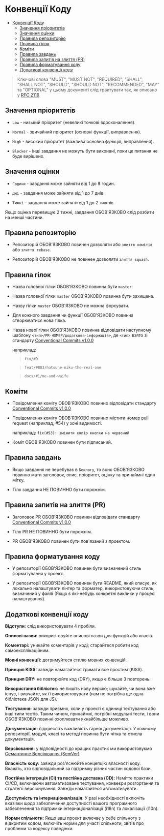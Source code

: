 # Конвенції Коду

<!--toc:start-->
- [Конвенції Коду](#конвенції-коду)
  - [Значення пріоритетів](#значення-пріоритетів)
  - [Значення оцінки](#значення-оцінки)
  - [Правила репозиторію](#правила-репозиторію)
  - [Правила гілок](#правила-гілок)
  - [Коміти](#коміти)
  - [Правила завдань](#правила-завдань)
  - [Правила запитів на злиття (PR)](#правила-запитів-на-злиття-pr)
  - [Правила форматування коду](#правила-форматування-коду)
  - [Додаткові конвенції коду](#додаткові-конвенції-коду)
<!--toc:end-->

> Ключові слова "MUST", "MUST NOT", "REQUIRED", "SHALL", "SHALL NOT", "SHOULD", "SHOULD NOT", "RECOMMENDED", "MAY" та "OPTIONAL" у цьому документі слід трактувати так, як описано у [RFC 2119](https://www.rfc-editor.org/rfc/rfc2119).

## Значення пріоритетів

- `Low` - низький пріоритет (невеликі точкові вдосконалення).

- `Normal` - звичайний пріоритет (основні функції, виправлення).
 
- `High` - високий пріоритет (важлива основна функція, виправлення).

- `Blocker` - інші завдання не можуть бути виконані, поки це питання не буде вирішено.

## Значення оцінки

- `Години` - завдання може зайняти від 1 до 8 годин.
 
- `Дні` - завдання може зайняти від 1 до 7 днів.
 
- `Тижні` - завдання може зайняти від 1 до 2 тижнів.

Якщо оцінка перевищує 2 тижні, завдання ОБОВ'ЯЗКОВО слід розбити на менші частини.

## Правила репозиторію

- Репозиторій ОБОВ'ЯЗКОВО повинен дозволяти або `злиття комітів` або `злиття rebase`.

- Репозиторій ОБОВ'ЯЗКОВО не повинен дозволяти `злиття squash`.

## Правила гілок

- Назва головної гілки ОБОВ'ЯЗКОВО повинна бути `master`.
 
- Назва головної гілки `master` ОБОВ'ЯЗКОВО повинна бути захищена.
 
- Назву гілки `master` ОБОВ'ЯЗКОВО не можна форсувати.

- Для кожного завдання чи функції ОБОВ'ЯЗКОВО повинна створюватися нова гілка.
 
- Назва нової гілки ОБОВ'ЯЗКОВО повинна відповідати наступному шаблону `<тип>/PR-НОМЕР/додаткова-інформація>`, де `<тип>` взято зі стандарту [Conventional Commits v1.0.0](https://www.conventionalcommits.org/en/v1.0.0/)

   наприклад:

   > `fix/#9`

   > `feat/#883/hatsune-miku-the-real-one`

   > `docs/#1/me-and-waifu`

## Коміти

- Повідомлення коміту ОБОВ'ЯЗКОВО повинно відповідати стандарту [Conventional Commits v1.0.0](https://www.conventionalcommits.org/en/v1.0.0/)

- Повідомлення коміту ОБОВ'ЯЗКОВО повинно містити номер pull request (наприклад, #54) у зоні видимості.
  
  наприклад: `fix(#53): змінити колір кнопки на червоний`
  
- Коміт ОБОВ'ЯЗКОВО повинен бути підписаний.

## Правила завдань

- Якщо завдання не перебуває в `Беклогу`, то воно ОБОВ'ЯЗКОВО повинно мати заголовок, опис, пріоритет, оцінку та принаймні один мітку.

- Тіло завдання НЕ ПОВИННО бути порожнім.

## Правила запитів на злиття (PR)

- Заголовок PR ОБОВ'ЯЗКОВО повинен відповідати стандарту [Conventional Commits v1.0.0](https://www.conventionalcommits.org/en/v1.0.0/)

- Тіло PR НЕ ПОВИННО бути порожнім.
  
- PR ОБОВ'ЯЗКОВО повинен бути пов'язаний з проектом.

## Правила форматування коду

- У репозиторії ОБОВ'ЯЗКОВО повинен бути визначений стиль форматування у проекті.

- У репозиторії ОБОВ'ЯЗКОВО повинен бути README, який описує, як локально налаштувати лінтер та форматер, використовуючи стиль, визначений у файлі (Якщо є які-небудь конкретні виклики y процесi налаштування).

## Додаткові конвенції коду

**Відступи:** слід використовувати 4 пробіли.

**Описові назви:** використовуйте описові назви для функцій або класів.

**Коментарі:** уникайте коментарів у коді; старайтеся робити код самоексплікаційним.

**Мовні конвенції:** дотримуйтеся стилю мовних конвенцій.

**Принцип KISS:** завжди намагайтеся тримати все простим (KISS).

**Принцип DRY:** не повторюйте код (DRY), якщо є більше 3 повторень.

**Використання бібліотек:** не пишіть нову версію; шукайте, чи вона вже існує, і вивчайте, як її використовувати (нам не потрібна ще одна бібліотека JSON для JS).

**Тестування:** завжди приємно, коли у проекті є одиниці тестування або інші типи тестів. Таким чином, принаймні, потрібні модульні тести, і вони ОБОВ'ЯЗКОВО повинні охоплювати якнайбільше можливо.

**Документація:** підкресліть важливість гарної документації. У кожному репозиторії, модулі, класі та методі повинна бути чітка та стисла документація.

**Версіювання:** у відповідності до кращих практик ми використовуємо [Семантичне Версіювання (SemVer)](/uk/docs/versioning-conventions)

**Власність коду:** завжди роз'яснюйте концепцію власності коду. Вкажіть, хто відповідальний за підтримку різних частин кодової бази.

**Постійна інтеграція (CI) та постійна доставка (CD):** Намітте практики CI/CD, включаючи автоматизоване тестування, конвеєри розгортання та стратегії версіонування. Завжди намагайтеся автоматизувати.

**Доступність та інтернаціоналізація:** У разі необхідності включіть вказівки щодо забезпечення доступності вашого програмного забезпечення та підтримки інтернаціоналізації (i18n) та локалізації (l10n).

**Норми спільноти:** Якщо ваш проект включає у себе спільноту з відкритим кодом, включіть норми для участі спільноти, звітів про проблеми та кодексу поведінки.
